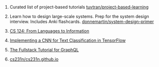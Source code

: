 1. Curated list of project-based tutorials [tuvtran/project-based-learning](https://github.com/tuvtran/project-based-learning)

2. Learn how to design large-scale systems. Prep for the system design interview. Includes Anki flashcards. [donnemartin/system-design-primer](https://github.com/donnemartin/system-design-primer)

3. [CS 124: From Languages to Information](https://web.stanford.edu/class/cs124/)

4. [Implementing a CNN for Text Classification in TensorFlow](http://www.wildml.com/2015/12/implementing-a-cnn-for-text-classification-in-tensorflow/)

5. [The Fullstack Tutorial for GraphQL](https://www.howtographql.com/)

6. [cs231n/cs231n.github.io](https://github.com/cs231n/cs231n.github.io)
